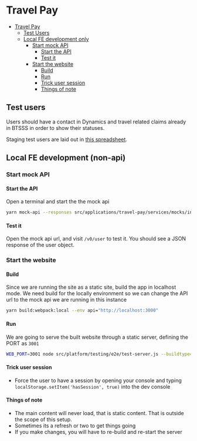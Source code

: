 # Travel Pay

<!-- TOC -->

- [Travel Pay](#travel-pay)
  - [Test Users](#test-users)
  - [Local FE development only](#local-fe-development-only)
    - [Start mock API](#start-mock-api)
      - [Start the API](#start-the-api)
      - [Test it](#test-it)
    - [Start the website](#start-the-website)
      - [Build](#build)
      - [Run](#run)
      - [Trick user session](#trick-user-session)
      - [Things of note](#things-of-note)

<!-- /TOC -->

## Test users

Users should have a contact in Dynamics and travel related claims already in BTSSS in order to show their statuses.

Staging test users are laid out in [this spreadsheet](https://docs.google.com/spreadsheets/d/1hpFNNk1Iv4X1W8C9dc13KA73V1mhI1zZ).

## Local FE development (non-api)

### Start mock API

#### Start the API

Open a terminal and start the the mock api

```bash
yarn mock-api --responses src/applications/travel-pay/services/mocks/index.js
```

#### Test it

Open the mock api url, and visit `/v0/user` to test it. You should see a JSON response of the user object.

### Start the website

#### Build

Since we are running the site as a static site, build the app in localhost mode. We need build for the locally environment so we can change the API url to the mock api we are running in this instance

```bash
yarn build:webpack:local --env api="http://localhost:3000"
```

#### Run

We are going to serve the built website through a static server, defining the PORT as `3001`

```bash
WEB_PORT=3001 node src/platform/testing/e2e/test-server.js --buildtype=localhost
```

#### Trick user session

- Force the user to have a session by opening your console and typing `localStorage.setItem('hasSession', true)` into the dev console

#### Things of note

- The main content will never load, that is static content. That is outside the scope of this setup.
- Sometimes its a refresh or two to get things going
- If you make changes, you will have to re-build and re-start the server
